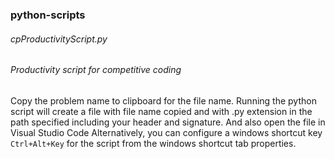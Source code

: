 ### python-scripts
###### cpProductivityScript.py
###### Productivity script for competitive coding
Copy the problem name to clipboard for the file name. Running the python script will create a file with file name copied and with .py extension in the path specified including your header and signature. And also open the file in Visual Studio Code
Alternatively, you can configure a windows shortcut key `Ctrl+Alt+Key` for the script from the windows shortcut tab properties.
